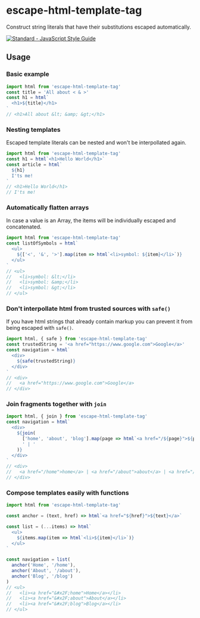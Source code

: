 # escape-html-template-tag

Construct string literals that have their substitutions escaped automatically.

[![Standard - JavaScript Style Guide](https://cdn.rawgit.com/feross/standard/master/badge.svg)](https://github.com/feross/standard)

## Usage

### Basic example

```js
import html from 'escape-html-template-tag'
const title = 'All about < & >'
const h1 = html`
  <h1>${title}</h1>
`
// <h1>All about &lt; &amp; &gt;</h1>
```

### Nesting templates

Escaped template literals can be nested and won't be interpollated again.

```js
import html from 'escape-html-template-tag'
const h1 = html`<h1>Hello World</h1>`
const article = html`
  ${h1}
  I'ts me!
`
// <h1>Hello World</h1>
// I'ts me!
```

### Automatically flatten arrays

In case a value is an Array, the items will be individually escaped and concatenated.

```js
import html from 'escape-html-template-tag'
const listOfSymbols = html`
  <ul>
    ${['<', '&', '>'].map(item => html`<li>symbol: ${item}</li>`)}
  </ul>
`
// <ul>
//   <li>symbol: &lt;</li>
//   <li>symbol: &amp;</li>
//   <li>symbol: &gt;</li>
// </ul>
```

### Don't interpollate html from trusted sources with `safe()`

If you have html strings that already contain markup you can prevent it from being escaped with `safe()`.

```js
import html, { safe } from 'escape-html-template-tag'
const trustedString = '<a href="https://www.google.com">Google</a>'
const navigation = html`
  <div>
    ${safe(trustedString)}
  </div>
`
// <div>
//   <a href="https://www.google.com">Google</a>
// </div>
```

### Join fragments together with `join`

```js
import html, { join } from 'escape-html-template-tag'
const navigation = html`
  <div>
    ${join(
      ['home', 'about', 'blog'].map(page => html`<a href="/${page}">${page}</a>`),
      ' | '
    )}
  </div>
`
// <div>
//   <a href="/home">home</a> | <a href="/about">about</a> | <a href="/blog">blog</a>
// </div>
```

### Compose templates easily with functions

```js
import html from 'escape-html-template-tag'

const anchor = (text, href) => html`<a href="${href}">${text}</a>`

const list = (...items) => html`
  <ul>
    ${items.map(item => html`<li>${item}</li>`)}
  </ul>
`

const navigation = list(
  anchor('Home', '/home'),
  anchor('About', '/about'),
  anchor('Blog', '/blog')
)
// <ul>
//   <li><a href="&#x2F;home">Home</a></li>
//   <li><a href="&#x2F;about">About</a></li>
//   <li><a href="&#x2F;blog">Blog</a></li>
// </ul>
```
